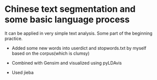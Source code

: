 # Chinese text segmentation and some basic language process

It can be applied in very simple text analysis. Some part of the beginning practice.

* Added some new words into userdict and stopwords.txt by myself based on the corpus(which is clumsy)

* Combined with Gensim and visualized using pyLDAvis

* Used jieba
